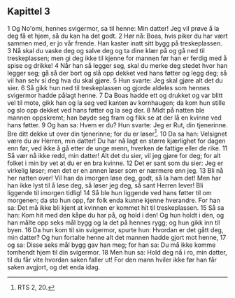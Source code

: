 ## Kapittel 3

1 Og No'omi, hennes svigermor, sa til henne: Min datter! Jeg vil prøve å la deg få et hjem, så du kan ha det godt.
2 Hør nå: Boas, hvis piker du har vært sammen med, er jo vår frende. Han kaster inatt sitt bygg på treskeplassen.
3 Nå skal du vaske deg og salve deg og ta dine klær på og gå ned til treskeplassen; men gi deg ikke til kjenne for mannen før han er ferdig med å spise og drikke!
4 Når han så legger seg, skal du merke deg stedet hvor han legger seg; gå så der bort og slå opp dekket ved hans føtter og legg deg; så vil han selv si deg hva du skal gjøre.
5 Hun svarte: Jeg skal gjøre alt det du sier.
6 Så gikk hun ned til treskeplassen og gjorde aldeles som hennes svigermor hadde pålagt henne.
7 Da Boas hadde ett og drukket og var blitt vel til mote, gikk han og la seg ved kanten av kornhaugen; da kom hun stille og slo opp dekket ved hans føtter og la seg der.
8 Midt på natten ble mannen oppskremt; han bøyde seg fram og fikk se at der lå en kvinne ved hans føtter.
9 Og han sa: Hvem er du? Hun svarte: Jeg er Rut, din tjenerinne. Bre ditt dekke ut over din tjenerinne; for du er løser[^1].
10 Da sa han: Velsignet være du av Herren, min datter! Du har nå lagt en større kjærlighet for dagen enn før, ved ikke å gå etter de unge menn, hverken de fattige eller de rike.
11 Så vær nå ikke redd, min datter! Alt det du sier, vil jeg gjøre for deg; for alt folket i min by vet at du er en bra kvinne.
12 Det er sant som du sier: Jeg er virkelig løser; men det er en annen løser som er nærmere enn jeg.
13 Bli nå her natten over! Vil han da imorgen løse deg, godt, så la ham det! Men har han ikke lyst til å løse deg, så løser jeg deg, så sant Herren lever! Bli liggende til imorgen tidlig!
14 Så ble hun liggende ved hans føtter til om morgenen; da sto hun opp, før folk enda kunne kjenne hverandre. For han sa: Det må ikke bli kjent at kvinnen er kommet hit til treskeplassen.
15 Så sa han: Kom hit med den kåpe du har på, og hold i den! Og hun holdt i den, og han målte opp seks mål bygg og la det på hennes rygg; og hun gikk inn til byen.
16 Da hun kom til sin svigermor, spurte hun: Hvordan er det gått deg, min datter? Og hun fortalte henne alt det mannen hadde gjort mot henne,
17 og sa: Disse seks mål bygg gav han meg; for han sa: Du må ikke komme tomhendt hjem til din svigermor.
18 Men hun sa: Hold deg nå i ro, min datter, til du får vite hvordan saken faller ut! For den mann hviler ikke før han får saken avgjort, og det enda idag.

[^1]:  RTS 2, 20.
